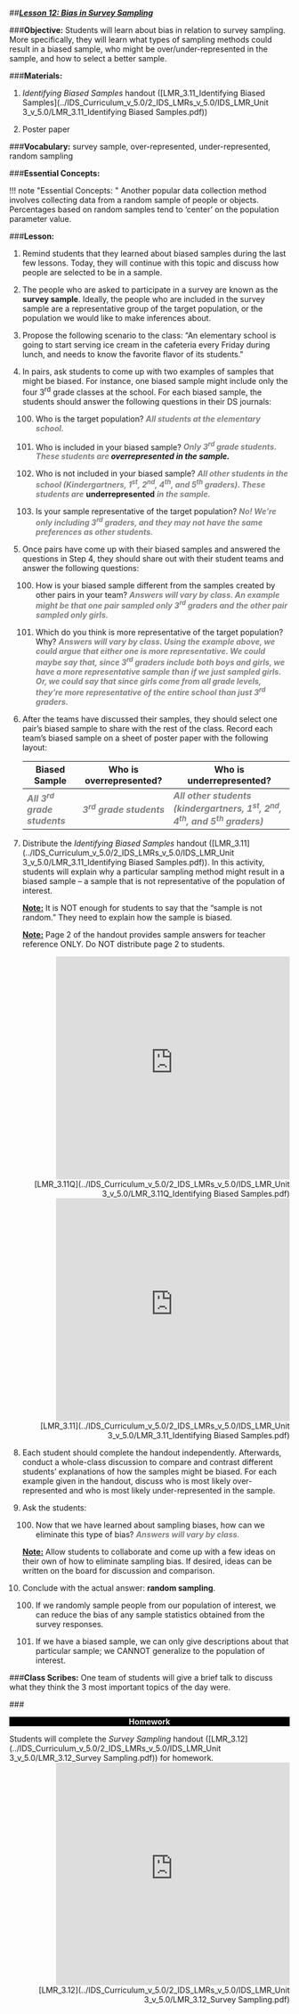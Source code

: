 ##***<u>Lesson 12: Bias in Survey Sampling</u>***

###**Objective:**
Students will learn about bias in relation to survey sampling. More specifically, they will learn what types
of sampling methods could result in a biased sample, who might be over/under-represented in the sample,
and how to select a better sample.

###**Materials:**
1. *Identifying Biased Samples* handout ([LMR_3.11_Identifying Biased Samples](../IDS_Curriculum_v_5.0/2_IDS_LMRs_v_5.0/IDS_LMR_Unit 3_v_5.0/LMR_3.11_Identifying Biased Samples.pdf))

2. Poster paper

###**Vocabulary:**
survey sample, over-represented, under-represented, random sampling

###**Essential Concepts:**

!!! note "Essential Concepts: "
    Another popular data collection method involves collecting data from a random
    sample of people or objects. Percentages based on random samples tend to ‘center’ on the population
    parameter value.

###**Lesson:**
1. Remind students that they learned about biased samples during the last few lessons. Today, they
will continue with this topic and discuss how people are selected to be in a sample.

2. The people who are asked to participate in a survey are known as the **survey sample**. Ideally,
the people who are included in the survey sample are a representative group of the target
population, or the population we would like to make inferences about.

3. Propose the following scenario to the class: “An elementary school is going to start serving ice
cream in the cafeteria every Friday during lunch, and needs to know the favorite flavor of its
students."

4. In pairs, ask students to come up with two examples of samples that might be biased. For instance,
one biased sample might include only the four 3<sup>rd</sup> grade classes at the school. For each biased
sample, the students should answer the following questions in their DS journals:

    100. Who is the target population? <span style="color:grey">***All students at the elementary school.***</span>

    100. Who is included in your biased sample? <span style="color:grey">***Only 3<sup>rd</sup> grade students. These students are
    ***</span> **overrepresented**
     <span style="color:grey">*** in the sample.***</span>

    100. Who is not included in your biased sample?  <span style="color:grey">***All other students in the school
    (Kindergartners, 1<sup>st</sup>, 2<sup>nd</sup>, 4<sup>th</sup>, and 5<sup>th</sup> graders). These students are***</span> **underrepresented**
     <span style="color:grey">***in the sample.***</span>

    100. Is your sample representative of the target population? <span style="color:grey">***No! We’re only including 3<sup>rd</sup>
    graders, and they may not have the same preferences as other students.***</span>

5. Once pairs have come up with their biased samples and answered the questions in Step 4, they
should share out with their student teams and answer the following questions:

    100. How is your biased sample different from the samples created by other pairs in your
    team? <span style="color:grey">***Answers will vary by class. An example might be that one pair sampled only
    3<sup>rd</sup> graders and the other pair sampled only girls.***</span>

    100. Which do you think is more representative of the target population? Why? <span style="color:grey">***Answers will
    vary by class. Using the example above, we could argue that either one is more
    representative. We could maybe say that, since 3<sup>rd</sup> graders include both boys and
    girls, we have a more representative sample than if we just sampled girls. Or, we
    could say that since girls come from all grade levels, they’re more representative
    of the entire school than just 3<sup>rd</sup> graders.***</span>

6. After the teams have discussed their samples, they should select one pair’s biased sample to
share with the rest of the class. Record each team’s biased sample on a sheet of poster paper
with the following layout:

    | **Biased Sample** | **Who is overrepresented?** | **Who is underrepresented?** |
    |------------------------|-------------------------|---------------------------------------------------------------------|
    | <span style="color:grey">***All 3<sup>rd</sup> grade students***</span> | <span style="color:grey">***3<sup>rd</sup> grade students***</span> | <span style="color:grey">***All other students (kindergartners, 1<sup>st</sup>, 2<sup>nd</sup>, 4<sup>th</sup>, and 5<sup>th</sup> graders)***</span> |

7. Distribute the *Identifying Biased Samples* handout ([LMR_3.11](../IDS_Curriculum_v_5.0/2_IDS_LMRs_v_5.0/IDS_LMR_Unit 3_v_5.0/LMR_3.11_Identifying Biased Samples.pdf)). In this activity, students will
explain why a particular sampling method might result in a biased sample – a sample that is not
representative of the population of interest.

    **<u>Note:</u>** It is NOT enough for students to say that the “sample is not random.” They need to explain
    how the sample is biased.

    **<u>Note:</u>** Page 2 of the handout provides sample answers for teacher reference ONLY. Do NOT
    distribute page 2 to students.

    <div align="right"><iframe src="https://docs.google.com/viewerng/viewer?url=https://curriculum.idsucla.org/IDS_Curriculum_v_5.0/2_IDS_LMRs_v_5.0/IDS_LMR_Unit 3_v_5.0/LMR_3.11Q_Identifying Biased Samples.pdf&embedded=true" style=" width:420px;height:400px;" frameborder="0"></iframe><br>[LMR_3.11Q](../IDS_Curriculum_v_5.0/2_IDS_LMRs_v_5.0/IDS_LMR_Unit 3_v_5.0/LMR_3.11Q_Identifying Biased Samples.pdf)</div>

    <div align="right"><iframe src="https://docs.google.com/viewerng/viewer?url=https://curriculum.idsucla.org/IDS_Curriculum_v_5.0/2_IDS_LMRs_v_5.0/IDS_LMR_Unit 3_v_5.0/LMR_3.11_Identifying Biased Samples.pdf&embedded=true" style=" width:420px;height:400px;" frameborder="0"></iframe><br>[LMR_3.11](../IDS_Curriculum_v_5.0/2_IDS_LMRs_v_5.0/IDS_LMR_Unit 3_v_5.0/LMR_3.11_Identifying Biased Samples.pdf)</div>

8. Each student should complete the handout independently. Afterwards, conduct a whole-class
discussion to compare and contrast different students’ explanations of how the samples might be
biased. For each example given in the handout, discuss who is most likely over-represented and
who is most likely under-represented in the sample.

9. Ask the students:

    100. Now that we have learned about sampling biases, how can we eliminate this type of
    bias? <span style="color:grey">***Answers will vary by class.***</span>

    **<u>Note:</u>** Allow students to collaborate and come up with a few ideas on their own of how to
    eliminate sampling bias. If desired, ideas can be written on the board for discussion and
    comparison.

10. Conclude with the actual answer: **random sampling**.

    100. If we randomly sample people from our population of interest, we can reduce the bias of
    any sample statistics obtained from the survey responses.

    100. If we have a biased sample, we can only give descriptions about that particular sample;
    we CANNOT generalize to the population of interest.

###**Class Scribes:**
One team of students will give a brief talk to discuss what they think the 3 most important topics of the
day were.

###<p style="background: black; color: white; text-align: center;">**Homework**</p>
Students will complete the *Survey Sampling* handout ([LMR_3.12](../IDS_Curriculum_v_5.0/2_IDS_LMRs_v_5.0/IDS_LMR_Unit 3_v_5.0/LMR_3.12_Survey Sampling.pdf)) for homework.
    <div align="right"><iframe src="https://docs.google.com/viewerng/viewer?url=https://curriculum.idsucla.org/IDS_Curriculum_v_5.0/2_IDS_LMRs_v_5.0/IDS_LMR_Unit 3_v_5.0/LMR_3.12_Survey Sampling.pdf&embedded=true" style=" width:420px;height:400px;" frameborder="0"></iframe><br>[LMR_3.12](../IDS_Curriculum_v_5.0/2_IDS_LMRs_v_5.0/IDS_LMR_Unit 3_v_5.0/LMR_3.12_Survey Sampling.pdf)</div>